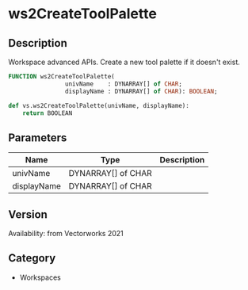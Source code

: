 # ws2CreateToolPalette

## Description
Workspace advanced APIs. Create a new tool palette if it doesn't exist.

```pascal
FUNCTION ws2CreateToolPalette(
				univName    : DYNARRAY[] of CHAR;
				displayName : DYNARRAY[] of CHAR): BOOLEAN;
```

```python
def vs.ws2CreateToolPalette(univName, displayName):
    return BOOLEAN
```

## Parameters
|Name|Type|Description|
|---|---|---|
|univName|DYNARRAY[] of CHAR|   |
|displayName|DYNARRAY[] of CHAR|   |

## Version
Availability: from Vectorworks 2021

## Category
* Workspaces


